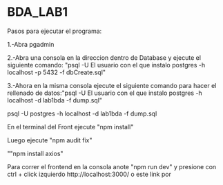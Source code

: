 # BDA_LAB1

Pasos para ejecutar el programa:

1.-Abra pgadmin

2.-Abra una consola en la direccion dentro de Database y ejecute el siguiente comando: "psql -U El usuario con el que instalo postgres -h localhost -p 5432 -f dbCreate.sql"

3.-Ahora en la misma consola ejecute el siguiente comando para hacer el rellenado de datos:"psql -U El usuario con el que instalo postgres -h localhost -d lab1bda -f dump.sql"

psql -U postgres -h localhost -d lab1bda -f dump.sql


En el terminal del Front ejecute "npm install"

Luego ejecute "npm audit fix"

""npm install axios"

Para correr el frontend en la consola anote "npm run dev" y presione con ctrl + click izquierdo http://localhost:3000/ o este link por 